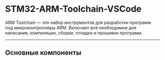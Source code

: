 # STM32-ARM-Toolchain-VSCode

ARM Toolchain — это набор инструментов для разработки программ под микроконтроллеры ARM. Включает всё необходимое для написания, компиляции, сборки, отладки и прошивки программ.

---

## Основные компоненты
